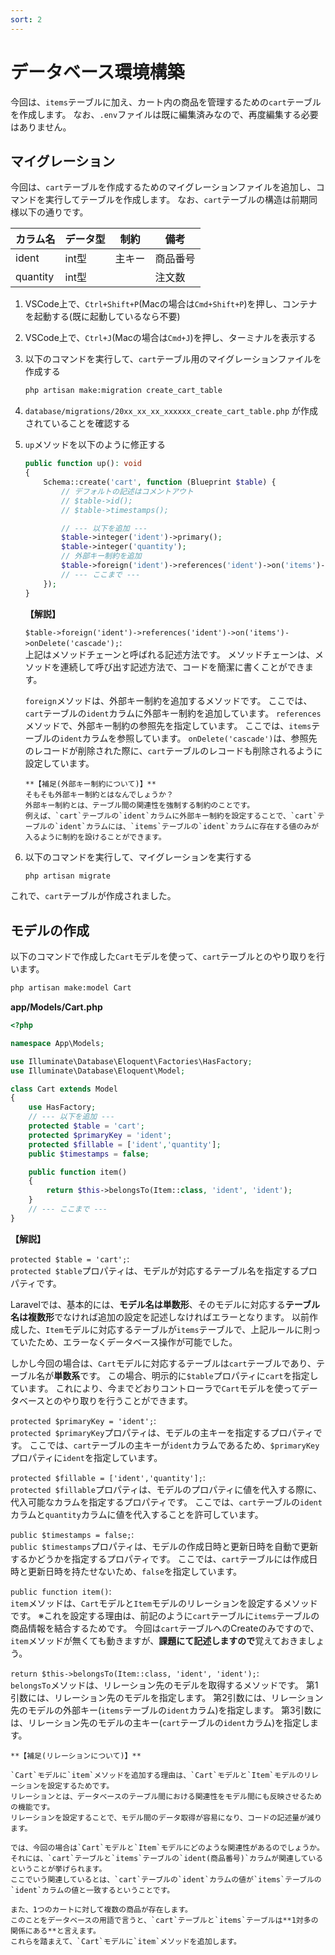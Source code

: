 ```yaml
---
sort: 2
---
```

# データベース環境構築

今回は、`items`テーブルに加え、カート内の商品を管理するための`cart`テーブルを作成します。
なお、`.env`ファイルは既に編集済みなので、再度編集する必要はありません。

## マイグレーション

今回は、`cart`テーブルを作成するためのマイグレーションファイルを追加し、コマンドを実行してテーブルを作成します。
なお、`cart`テーブルの構造は前期同様以下の通りです。

| カラム名 | データ型 | 制約 | 備考 |
| - | - | - | - |
|ident|int型|主キー|商品番号|
|quantity|int型||注文数|

1. VSCode上で、`Ctrl+Shift+P`(Macの場合は`Cmd+Shift+P`)を押し、コンテナを起動する(既に起動しているなら不要)
2. VSCode上で、`Ctrl+J`(Macの場合は`Cmd+J`)を押し、ターミナルを表示する
3. 以下のコマンドを実行して、`cart`テーブル用のマイグレーションファイルを作成する

    ```bash
    php artisan make:migration create_cart_table
    ```

4. `database/migrations/20xx_xx_xx_xxxxxx_create_cart_table.php` が作成されていることを確認する
5. `up`メソッドを以下のように修正する

    ```php
    public function up(): void
    {
        Schema::create('cart', function (Blueprint $table) {
            // デフォルトの記述はコメントアウト
            // $table->id();
            // $table->timestamps();

            // --- 以下を追加 ---
            $table->integer('ident')->primary();
            $table->integer('quantity');
            // 外部キー制約を追加
            $table->foreign('ident')->references('ident')->on('items')->onDelete('cascade');
            // --- ここまで ---
        });
    }
    ```

    **【解説】**

    `$table->foreign('ident')->references('ident')->on('items')->onDelete('cascade');`: <br>
    上記はメソッドチェーンと呼ばれる記述方法です。
    メソッドチェーンは、メソッドを連続して呼び出す記述方法で、コードを簡潔に書くことができます。

    `foreign`メソッドは、外部キー制約を追加するメソッドです。
    ここでは、`cart`テーブルの`ident`カラムに外部キー制約を追加しています。
    `references`メソッドで、外部キー制約の参照先を指定しています。
    ここでは、`items`テーブルの`ident`カラムを参照しています。
    `onDelete('cascade')`は、参照先のレコードが削除された際に、`cart`テーブルのレコードも削除されるように設定しています。

    ```note
    **【補足(外部キー制約について)】**
    そもそも外部キー制約とはなんでしょうか？
    外部キー制約とは、テーブル間の関連性を強制する制約のことです。
    例えば、`cart`テーブルの`ident`カラムに外部キー制約を設定することで、`cart`テーブルの`ident`カラムには、`items`テーブルの`ident`カラムに存在する値のみが入るように制約を設けることができます。
    ```

6. 以下のコマンドを実行して、マイグレーションを実行する

    ```bash
    php artisan migrate
    ```

これで、`cart`テーブルが作成されました。

## モデルの作成

以下のコマンドで作成した`Cart`モデルを使って、`cart`テーブルとのやり取りを行います。

```bash
php artisan make:model Cart
```

**app/Models/Cart.php**

```php
<?php

namespace App\Models;

use Illuminate\Database\Eloquent\Factories\HasFactory;
use Illuminate\Database\Eloquent\Model;

class Cart extends Model
{
    use HasFactory;
    // --- 以下を追加 ---
    protected $table = 'cart';
    protected $primaryKey = 'ident';
    protected $fillable = ['ident','quantity'];
    public $timestamps = false;

    public function item()
    {
        return $this->belongsTo(Item::class, 'ident', 'ident');
    }
    // --- ここまで ---
}
```

**【解説】**

`protected $table = 'cart';`: <br>
`protected $table`プロパティは、モデルが対応するテーブル名を指定するプロパティです。

Laravelでは、基本的には、**モデル名は単数形**、そのモデルに対応する**テーブル名は複数形**でなければ追加の設定を記述しなければエラーとなります。
以前作成した、`Item`モデルに対応するテーブルが`items`テーブルで、上記ルールに則っていたため、エラーなくデータベース操作が可能でした。

しかし今回の場合は、`Cart`モデルに対応するテーブルは`cart`テーブルであり、テーブル名が**単数系**です。
この場合、明示的に`$table`プロパティに`cart`を指定しています。
これにより、今までどおりコントローラで`Cart`モデルを使ってデータベースとのやり取りを行うことができます。

`protected $primaryKey = 'ident';`: <br>
`protected $primaryKey`プロパティは、モデルの主キーを指定するプロパティです。
ここでは、`cart`テーブルの主キーが`ident`カラムであるため、`$primaryKey`プロパティに`ident`を指定しています。

`protected $fillable = ['ident','quantity'];`: <br>
`protected $fillable`プロパティは、モデルのプロパティに値を代入する際に、代入可能なカラムを指定するプロパティです。
ここでは、`cart`テーブルの`ident`カラムと`quantity`カラムに値を代入することを許可しています。

`public $timestamps = false;`: <br>
`public $timestamps`プロパティは、モデルの作成日時と更新日時を自動で更新するかどうかを指定するプロパティです。
ここでは、`cart`テーブルには作成日時と更新日時を持たせないため、`false`を指定しています。

`public function item()`: <br>
`item`メソッドは、`Cart`モデルと`Item`モデルのリレーションを設定するメソッドです。
※これを設定する理由は、前記のように`cart`テーブルに`items`テーブルの商品情報を結合するためです。
今回は`cart`テーブルへのCreateのみですので、`item`メソッドが無くても動きますが、**課題にて記述しますので**覚えておきましょう。

`return $this->belongsTo(Item::class, 'ident', 'ident');`: <br>
`belongsTo`メソッドは、リレーション先のモデルを取得するメソッドです。
第1引数には、リレーション先のモデルを指定します。
第2引数には、リレーション先のモデルの外部キー(`items`テーブルの`ident`カラム)を指定します。
第3引数には、リレーション先のモデルの主キー(`cart`テーブルの`ident`カラム)を指定します。

```note
**【補足(リレーションについて)】**

`Cart`モデルに`item`メソッドを追加する理由は、`Cart`モデルと`Item`モデルのリレーションを設定するためです。
リレーションとは、データベースのテーブル間における関連性をモデル間にも反映させるための機能です。
リレーションを設定することで、モデル間のデータ取得が容易になり、コードの記述量が減ります。

では、今回の場合は`Cart`モデルと`Item`モデルにどのような関連性があるのでしょうか。
それには、`cart`テーブルと`items`テーブルの`ident(商品番号)`カラムが関連しているということが挙げられます。
ここでいう関連しているとは、`cart`テーブルの`ident`カラムの値が`items`テーブルの`ident`カラムの値と一致するということです。

また、1つのカートに対して複数の商品が存在します。
このことをデータベースの用語で言うと、`cart`テーブルと`items`テーブルは**1対多の関係にある**と言えます。
これらを踏まえて、`Cart`モデルに`item`メソッドを追加します。
```